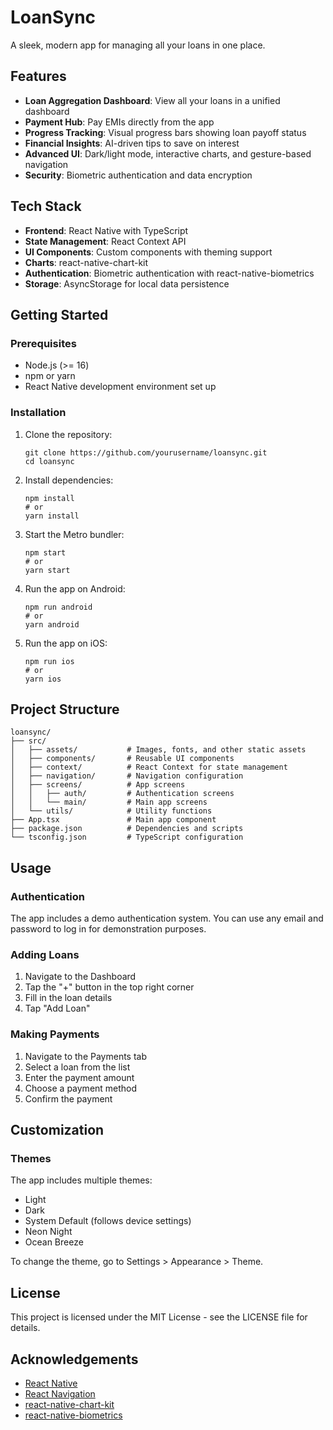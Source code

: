 # LoanSync

A sleek, modern app for managing all your loans in one place.

## Features

- **Loan Aggregation Dashboard**: View all your loans in a unified dashboard
- **Payment Hub**: Pay EMIs directly from the app
- **Progress Tracking**: Visual progress bars showing loan payoff status
- **Financial Insights**: AI-driven tips to save on interest
- **Advanced UI**: Dark/light mode, interactive charts, and gesture-based navigation
- **Security**: Biometric authentication and data encryption

## Tech Stack

- **Frontend**: React Native with TypeScript
- **State Management**: React Context API
- **UI Components**: Custom components with theming support
- **Charts**: react-native-chart-kit
- **Authentication**: Biometric authentication with react-native-biometrics
- **Storage**: AsyncStorage for local data persistence

## Getting Started

### Prerequisites

- Node.js (>= 16)
- npm or yarn
- React Native development environment set up

### Installation

1. Clone the repository:
   ```
   git clone https://github.com/yourusername/loansync.git
   cd loansync
   ```

2. Install dependencies:
   ```
   npm install
   # or
   yarn install
   ```

3. Start the Metro bundler:
   ```
   npm start
   # or
   yarn start
   ```

4. Run the app on Android:
   ```
   npm run android
   # or
   yarn android
   ```

5. Run the app on iOS:
   ```
   npm run ios
   # or
   yarn ios
   ```

## Project Structure

```
loansync/
├── src/
│   ├── assets/           # Images, fonts, and other static assets
│   ├── components/       # Reusable UI components
│   ├── context/          # React Context for state management
│   ├── navigation/       # Navigation configuration
│   ├── screens/          # App screens
│   │   ├── auth/         # Authentication screens
│   │   └── main/         # Main app screens
│   └── utils/            # Utility functions
├── App.tsx               # Main app component
├── package.json          # Dependencies and scripts
└── tsconfig.json         # TypeScript configuration
```

## Usage

### Authentication

The app includes a demo authentication system. You can use any email and password to log in for demonstration purposes.

### Adding Loans

1. Navigate to the Dashboard
2. Tap the "+" button in the top right corner
3. Fill in the loan details
4. Tap "Add Loan"

### Making Payments

1. Navigate to the Payments tab
2. Select a loan from the list
3. Enter the payment amount
4. Choose a payment method
5. Confirm the payment

## Customization

### Themes

The app includes multiple themes:
- Light
- Dark
- System Default (follows device settings)
- Neon Night
- Ocean Breeze

To change the theme, go to Settings > Appearance > Theme.

## License

This project is licensed under the MIT License - see the LICENSE file for details.

## Acknowledgements

- [React Native](https://reactnative.dev/)
- [React Navigation](https://reactnavigation.org/)
- [react-native-chart-kit](https://github.com/indiespirit/react-native-chart-kit)
- [react-native-biometrics](https://github.com/SelfLender/react-native-biometrics)